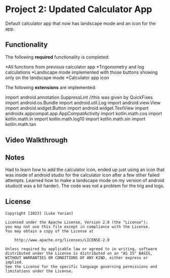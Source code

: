 # Project 2: Updated Calculator App

Default calculator app that now has landscape mode and an icon for the app.

## Functionality 

The following **required** functionality is completed:

*All functions from previous calculator app
*Trigonometry and log calculations
*Landscape mode implemented with those buttons showing only on the landscape mode
*Calculator app icon

The following **extensions** are implemented:

import android.annotation.SuppressLint //this was given by QuickFixes
import android.os.Bundle
import android.util.Log
import android.view.View
import android.widget.Button
import android.widget.TextView
import androidx.appcompat.app.AppCompatActivity
import kotlin.math.cos
import kotlin.math.ln
import kotlin.math.log10
import kotlin.math.sin
import kotlin.math.tan

## Video Walkthrough



## Notes

Had to learn how to add the calculator icon, ended up just using an icon that was inside of android studio for the calculator icon after a few other failed attempts. Learned how to make a landscape mode on my version of android studio(it was a bit harder). The code was not a problem for the trig and logs.

## License

    Copyright [2023] [Luke Yarian]

    Licensed under the Apache License, Version 2.0 (the "License");
    you may not use this file except in compliance with the License.
    You may obtain a copy of the License at

        http://www.apache.org/licenses/LICENSE-2.0

    Unless required by applicable law or agreed to in writing, software
    distributed under the License is distributed on an "AS IS" BASIS,
    WITHOUT WARRANTIES OR CONDITIONS OF ANY KIND, either express or implied.
    See the License for the specific language governing permissions and
    limitations under the License.
